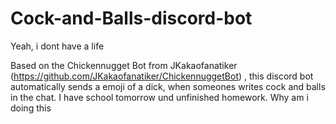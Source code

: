 # Cock-and-Balls-discord-bot
Yeah, i dont have a life


Based on the Chickennugget Bot from JKakaofanatiker (https://github.com/JKakaofanatiker/ChickennuggetBot) , this discord bot automatically sends a emoji of a dick, when someones writes cock and balls in the chat. I have school tomorrow und unfinished homework. Why am i doing this
